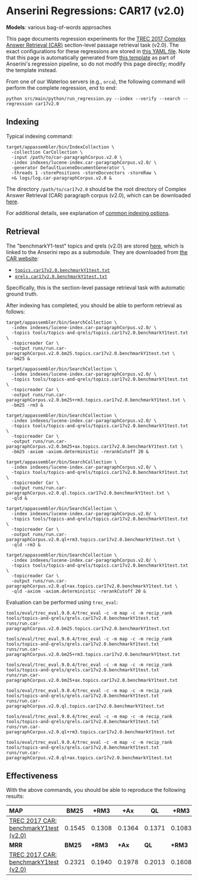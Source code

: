# Anserini Regressions: CAR17 (v2.0)

**Models**: various bag-of-words approaches

This page documents regression experiments for the [TREC 2017 Complex Answer Retrieval (CAR)](http://trec-car.cs.unh.edu/) section-level passage retrieval task (v2.0).
The exact configurations for these regressions are stored in [this YAML file](../../src/main/resources/regression/car17v2.0.yaml).
Note that this page is automatically generated from [this template](../../src/main/resources/docgen/templates/car17v2.0.template) as part of Anserini's regression pipeline, so do not modify this page directly; modify the template instead.

From one of our Waterloo servers (e.g., `orca`), the following command will perform the complete regression, end to end:

```
python src/main/python/run_regression.py --index --verify --search --regression car17v2.0
```

## Indexing

Typical indexing command:

```
target/appassembler/bin/IndexCollection \
  -collection CarCollection \
  -input /path/to/car-paragraphCorpus.v2.0 \
  -index indexes/lucene-index.car-paragraphCorpus.v2.0/ \
  -generator DefaultLuceneDocumentGenerator \
  -threads 1 -storePositions -storeDocvectors -storeRaw \
  >& logs/log.car-paragraphCorpus.v2.0 &
```

The directory `/path/to/car17v2.0` should be the root directory of Complex Answer Retrieval (CAR) paragraph corpus (v2.0), which can be downloaded [here](http://trec-car.cs.unh.edu/datareleases/).

For additional details, see explanation of [common indexing options](common-indexing-options.md).

## Retrieval

The "benchmarkY1-test" topics and qrels (v2.0) are stored [here](https://github.com/castorini/anserini-tools/tree/master/topics-and-qrels), which is linked to the Anserini repo as a submodule.
They are downloaded from [the CAR website](http://trec-car.cs.unh.edu/datareleases/):

+ [`topics.car17v2.0.benchmarkY1test.txt`](https://github.com/castorini/anserini-tools/tree/master/topics-and-qrels/topics.car17v2.0.benchmarkY1test.txt)
+ [`qrels.car17v2.0.benchmarkY1test.txt`](https://github.com/castorini/anserini-tools/tree/master/topics-and-qrels/qrels.car17v2.0.benchmarkY1test.txt)

Specifically, this is the section-level passage retrieval task with automatic ground truth.

After indexing has completed, you should be able to perform retrieval as follows:

```
target/appassembler/bin/SearchCollection \
  -index indexes/lucene-index.car-paragraphCorpus.v2.0/ \
  -topics tools/topics-and-qrels/topics.car17v2.0.benchmarkY1test.txt \
  -topicreader Car \
  -output runs/run.car-paragraphCorpus.v2.0.bm25.topics.car17v2.0.benchmarkY1test.txt \
  -bm25 &

target/appassembler/bin/SearchCollection \
  -index indexes/lucene-index.car-paragraphCorpus.v2.0/ \
  -topics tools/topics-and-qrels/topics.car17v2.0.benchmarkY1test.txt \
  -topicreader Car \
  -output runs/run.car-paragraphCorpus.v2.0.bm25+rm3.topics.car17v2.0.benchmarkY1test.txt \
  -bm25 -rm3 &

target/appassembler/bin/SearchCollection \
  -index indexes/lucene-index.car-paragraphCorpus.v2.0/ \
  -topics tools/topics-and-qrels/topics.car17v2.0.benchmarkY1test.txt \
  -topicreader Car \
  -output runs/run.car-paragraphCorpus.v2.0.bm25+ax.topics.car17v2.0.benchmarkY1test.txt \
  -bm25 -axiom -axiom.deterministic -rerankCutoff 20 &

target/appassembler/bin/SearchCollection \
  -index indexes/lucene-index.car-paragraphCorpus.v2.0/ \
  -topics tools/topics-and-qrels/topics.car17v2.0.benchmarkY1test.txt \
  -topicreader Car \
  -output runs/run.car-paragraphCorpus.v2.0.ql.topics.car17v2.0.benchmarkY1test.txt \
  -qld &

target/appassembler/bin/SearchCollection \
  -index indexes/lucene-index.car-paragraphCorpus.v2.0/ \
  -topics tools/topics-and-qrels/topics.car17v2.0.benchmarkY1test.txt \
  -topicreader Car \
  -output runs/run.car-paragraphCorpus.v2.0.ql+rm3.topics.car17v2.0.benchmarkY1test.txt \
  -qld -rm3 &

target/appassembler/bin/SearchCollection \
  -index indexes/lucene-index.car-paragraphCorpus.v2.0/ \
  -topics tools/topics-and-qrels/topics.car17v2.0.benchmarkY1test.txt \
  -topicreader Car \
  -output runs/run.car-paragraphCorpus.v2.0.ql+ax.topics.car17v2.0.benchmarkY1test.txt \
  -qld -axiom -axiom.deterministic -rerankCutoff 20 &
```

Evaluation can be performed using `trec_eval`:

```
tools/eval/trec_eval.9.0.4/trec_eval -c -m map -c -m recip_rank tools/topics-and-qrels/qrels.car17v2.0.benchmarkY1test.txt runs/run.car-paragraphCorpus.v2.0.bm25.topics.car17v2.0.benchmarkY1test.txt

tools/eval/trec_eval.9.0.4/trec_eval -c -m map -c -m recip_rank tools/topics-and-qrels/qrels.car17v2.0.benchmarkY1test.txt runs/run.car-paragraphCorpus.v2.0.bm25+rm3.topics.car17v2.0.benchmarkY1test.txt

tools/eval/trec_eval.9.0.4/trec_eval -c -m map -c -m recip_rank tools/topics-and-qrels/qrels.car17v2.0.benchmarkY1test.txt runs/run.car-paragraphCorpus.v2.0.bm25+ax.topics.car17v2.0.benchmarkY1test.txt

tools/eval/trec_eval.9.0.4/trec_eval -c -m map -c -m recip_rank tools/topics-and-qrels/qrels.car17v2.0.benchmarkY1test.txt runs/run.car-paragraphCorpus.v2.0.ql.topics.car17v2.0.benchmarkY1test.txt

tools/eval/trec_eval.9.0.4/trec_eval -c -m map -c -m recip_rank tools/topics-and-qrels/qrels.car17v2.0.benchmarkY1test.txt runs/run.car-paragraphCorpus.v2.0.ql+rm3.topics.car17v2.0.benchmarkY1test.txt

tools/eval/trec_eval.9.0.4/trec_eval -c -m map -c -m recip_rank tools/topics-and-qrels/qrels.car17v2.0.benchmarkY1test.txt runs/run.car-paragraphCorpus.v2.0.ql+ax.topics.car17v2.0.benchmarkY1test.txt
```

## Effectiveness

With the above commands, you should be able to reproduce the following results:

| **MAP**                                                                                                      | **BM25**  | **+RM3**  | **+Ax**   | **QL**    | **+RM3**  | **+Ax**   |
|:-------------------------------------------------------------------------------------------------------------|-----------|-----------|-----------|-----------|-----------|-----------|
| [TREC 2017 CAR: benchmarkY1test (v2.0)](https://github.com/castorini/anserini-tools/tree/master/topics-and-qrels/topics.car17v2.0.benchmarkY1test.txt)| 0.1545    | 0.1308    | 0.1364    | 0.1371    | 0.1083    | 0.1077    |
| **MRR**                                                                                                      | **BM25**  | **+RM3**  | **+Ax**   | **QL**    | **+RM3**  | **+Ax**   |
| [TREC 2017 CAR: benchmarkY1test (v2.0)](https://github.com/castorini/anserini-tools/tree/master/topics-and-qrels/topics.car17v2.0.benchmarkY1test.txt)| 0.2321    | 0.1940    | 0.1978    | 0.2013    | 0.1608    | 0.1588    |

